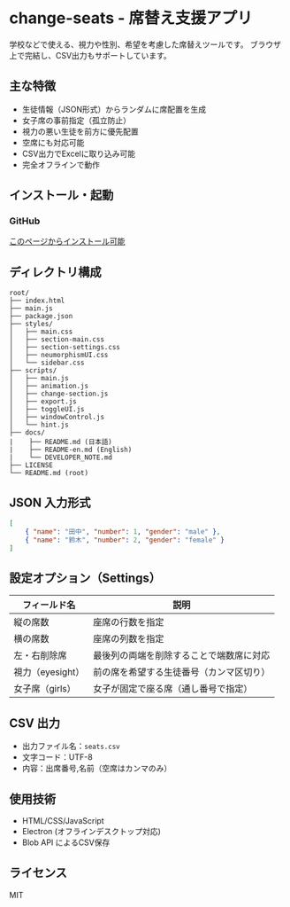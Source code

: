 # change-seats - 席替え支援アプリ

学校などで使える、視力や性別、希望を考慮した席替えツールです。
ブラウザ上で完結し、CSV出力もサポートしています。

## 主な特徴

* 生徒情報（JSON形式）からランダムに席配置を生成
* 女子席の事前指定（孤立防止）
* 視力の悪い生徒を前方に優先配置
* 空席にも対応可能
* CSV出力でExcelに取り込み可能
* 完全オフラインで動作

## インストール・起動

### GitHub

[このページからインストール可能](https://github.com/kado-kado/change-seats/releases)　

## ディレクトリ構成

```
root/
├── index.html
├── main.js
├── package.json
├── styles/
│   ├── main.css
│   ├── section-main.css
│   ├── section-settings.css
│   ├── neumorphismUI.css
│   └── sidebar.css
├── scripts/
│   ├── main.js
│   ├── animation.js
│   ├── change-section.js
│   ├── export.js
│   ├── toggleUI.js
│   ├── windowControl.js
│   └── hint.js
├── docs/
|    ├── README.md (日本語)
|    ├── README-en.md (English)
|    └── DEVELOPER_NOTE.md
├── LICENSE
└── README.md (root)
```

## JSON 入力形式

```json
[
    { "name": "田中", "number": 1, "gender": "male" },
    { "name": "鈴木", "number": 2, "gender": "female" }
]
```

## 設定オプション（Settings）

| フィールド名       | 説明                   |
| ------------ | -------------------- |
| 縦の席数         | 座席の行数を指定             |
| 横の席数         | 座席の列数を指定             |
| 左・右削除席       | 最後列の両端を削除することで端数席に対応 |
| 視力（eyesight） | 前の席を希望する生徒番号（カンマ区切り） |
| 女子席（girls）   | 女子が固定で座る席（通し番号で指定）   |

## CSV 出力

* 出力ファイル名：`seats.csv`
* 文字コード：UTF-8
* 内容：出席番号,名前（空席はカンマのみ）

## 使用技術

* HTML/CSS/JavaScript
* Electron (オフラインデスクトップ対応)
* Blob API によるCSV保存

## ライセンス

MIT